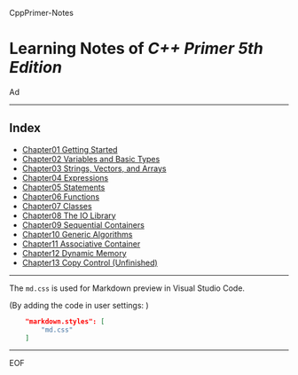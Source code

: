CppPrimer-Notes

Learning Notes of *C++ Primer 5th Edition*
================================================================================

Ad

--------------------------------------------------------------------------------

Index
--------------------------------------------------------------------------------

 - [Chapter01 Getting Started](https://github.com/Ad147/CppPrimer-Notes/blob/master/CppPrimerCh01.md)
 - [Chapter02 Variables and Basic Types](https://github.com/Ad147/CppPrimer-Notes/blob/master/CppPrimerCh02.md)
 - [Chapter03 Strings, Vectors, and Arrays](https://github.com/Ad147/CppPrimer-Notes/blob/master/CppPrimerCh03.md)
 - [Chapter04 Expressions](https://github.com/Ad147/CppPrimer-Notes/blob/master/CppPrimerCh04.md)
 - [Chapter05 Statements](https://github.com/Ad147/CppPrimer-Notes/blob/master/CppPrimerCh05.md)
 - [Chapter06 Functions](https://github.com/Ad147/CppPrimer-Notes/blob/master/CppPrimerCh06.md)
 - [Chapter07 Classes](https://github.com/Ad147/CppPrimer-Notes/blob/master/CppPrimerCh07.md)
 - [Chapter08 The IO Library](https://github.com/Ad147/CppPrimer-Notes/blob/master/CppPrimerCh08.md)
 - [Chapter09 Sequential Containers](https://github.com/Ad147/CppPrimer-Notes/blob/master/CppPrimerCh09.md)
 - [Chapter10 Generic Algorithms](https://github.com/Ad147/CppPrimer-Notes/blob/master/CppPrimerCh10.md)
 - [Chapter11 Associative Container](https://github.com/Ad147/CppPrimer-Notes/blob/master/CppPrimerCh11.md)
 - [Chapter12 Dynamic Memory](https://github.com/Ad147/CppPrimer-Notes/blob/master/CppPrimerCh12.md)
 - [Chapter13 Copy Control (Unfinished)](https://github.com/Ad147/CppPrimer-Notes/blob/master/CppPrimerCh13.md)

--------------------------------------------------------------------------------

The `md.css` is used for Markdown preview in Visual Studio Code.

(By adding the code in user settings: )

```json
    "markdown.styles": [
        "md.css"
    ]
```

--------------------------------------------------------------------------------

EOF
